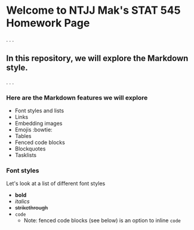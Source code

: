 # Welcome to NTJJ Mak's STAT 545 Homework Page
.
.
.
## **In this repository, we will explore the Markdown style.**
.
.
.
### Here are the Markdown features we will explore
* Font styles and lists
* Links
* Embedding images
* Emojis :bowtie:
* Tables
* Fenced code blocks
* Blockquotes
* Tasklists

### Font styles
Let's look at a list of different font styles
  * **bold**
  * *italics*
  * ~~strikethrough~~
  * `code`
    * Note: fenced code blocks (see below) is an option to inline `code`

